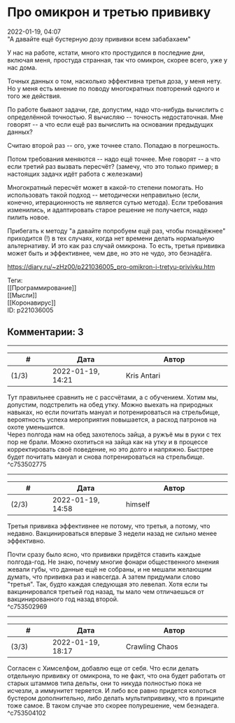 Про омикрон и третью прививку
=============================

  
2022-01-19, 04:07  
 "А давайте ещё бустерную дозу прививки всем забабахаем"   
   
 У нас на работе, кстати, много кто простудился в последние дни, включая меня, простуда странная, так что омикрон, скорее всего, уже у нас дома.   
   
 Точных данных о том, насколько эффективна третья доза, у меня нету. Но у меня есть мнение по поводу многократных повторений одного и того же действия.   
   
 По работе бывают задачи, где, допустим, надо что-нибудь вычислить с определённой точностью. Я вычисляю -- точность недостаточная. Мне говорят -- а что если ещё раз вычислить на основании предыдущих данных?   
   
 Считаю второй раз -- ого, уже точнее стало. Попадаю в погрешность.   
   
 Потом требования меняются -- надо ещё точнее. Мне говорят -- а что если третий раз вызвать пересчёт? (замечу, что это только пример; в настоящих задачх идёт работа с железками)   
   
 Многократный пересчёт может в какой-то степени помогать. Но использовать такой подход -- методически неправильно (если, конечно, итерационность не является сутью метода). Если требования изменились, и адаптировать старое решение не получается, надо пилить новое.   
   
 Прибегать к методу "а давайте попробуем ещё раз, чтобы понадёжнее" приходится (!) в тех случаях, когда нет времени делать нормальную альтернативу. И это как раз случай омикрона. То есть, третья прививка может быть и эффективнее, чем две, но это не чудо, это безнадёга.   
  
<https://diary.ru/~zHz00/p221036005_pro-omikron-i-tretyu-privivku.htm>  
  
Теги:  
[[Программирование]]  
[[Мысли]]  
[[Коронавирус]]  
ID: p221036005  


Комментарии: 3
--------------

  


---



|         #         |              Дата              |                     Автор                     |           ID           |
| --- | --- | --- | --- |
| (1/3) | 2022-01-19, 14:21 | Kris Antari | c753502775 |

  
 Тут правильнее сравнить не с рассчётами, а с обучением. Хотим мы, допустим, подстрелить на обед утку. Можно выехать на природных навыках, но если почитать мануал и потренироваться на стрельбище, вероятность успеха мероприятия повышается, а расход патронов на охоте уменьшится.   
 Через полгода нам на обед захотелось зайца, а ружъё мы в руки с тех пор не брали. Можно охотиться на зайца как на утку и в процессе корректировать своё поведение, но это долго и напряжно. Быстрее будет почитать мануал и снова потренироваться на стрельбище.   
 ^c753502775

---



|         #         |              Дата              |                     Автор                     |           ID           |
| --- | --- | --- | --- |
| (2/3) | 2022-01-19, 14:58 | himself | c753502969 |

  
 Третья прививка эффективнее не потому, что третья, а потому, что недавно. Вакцинироваться впервые 3 недели назад не сильно менее эффективно.   
   
 Почти сразу было ясно, что прививки придётся ставить каждые полгода-год. Не знаю, почему многие фонари общественного мнения жевали губы, что данные ещё не собраны, и не мешали желающим думать, что прививка раз и навсегда. А затем придумали слово "третья". Так, будто каждая следующая это левелап. Хотя если ты вакцинировался третьей год назад, ты мало чем отличаешься от вакцинированного год назад второй.   
 ^c753502969

---



|         #         |              Дата              |                     Автор                     |           ID           |
| --- | --- | --- | --- |
| (3/3) | 2022-01-19, 18:17 | Crawling Chaos | c753504102 |

  
 Согласен с Химселфом, добавлю еще от себя. Что если делать отдельную прививку от омикрона, то не факт, что она будет работать от старых штаммов типа дельты, они то никуда полностью пока не исчезли, а иммунитет теряется. И либо все равно придется колоться бустером дополнительно, либо делать мультипрививку, что в принципе тоже самое. В таком случае это скорее полурешение, чем безнадега.   
 ^c753504102
